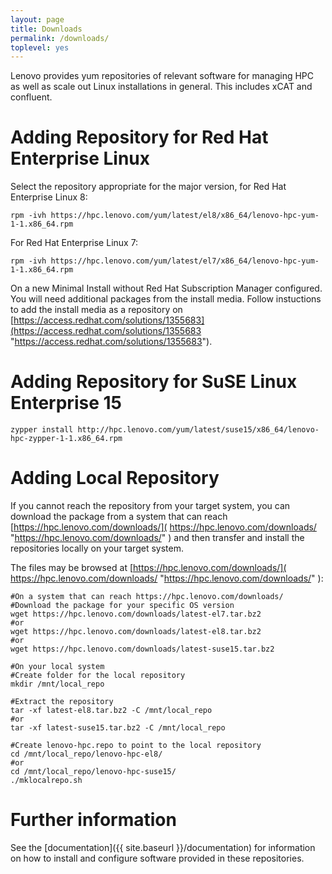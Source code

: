 ```yaml
---
layout: page
title: Downloads
permalink: /downloads/
toplevel: yes
---
```


Lenovo provides yum repositories of relevant software for managing HPC as well
as scale out Linux installations in general.  This includes xCAT and confluent.

Adding Repository for Red Hat Enterprise Linux
============================

Select the repository appropriate for the major version, for Red Hat Enterprise Linux 8:

    rpm -ivh https://hpc.lenovo.com/yum/latest/el8/x86_64/lenovo-hpc-yum-1-1.x86_64.rpm

For Red Hat Enterprise Linux 7:

    rpm -ivh https://hpc.lenovo.com/yum/latest/el7/x86_64/lenovo-hpc-yum-1-1.x86_64.rpm
    
On a new Minimal Install without Red Hat Subscription Manager configured. You will need additional packages from the install media. 
Follow instuctions to add the install media as a repository on [https://access.redhat.com/solutions/1355683](https://access.redhat.com/solutions/1355683 "https://access.redhat.com/solutions/1355683"). 

Adding Repository for SuSE Linux Enterprise 15
============================
    zypper install http://hpc.lenovo.com/yum/latest/suse15/x86_64/lenovo-hpc-zypper-1-1.x86_64.rpm
    
Adding Local Repository
============================    
If you cannot reach the repository from your target system, you can download the package from a system that can reach [https://hpc.lenovo.com/downloads/]( https://hpc.lenovo.com/downloads/ "https://hpc.lenovo.com/downloads/" ) and then transfer and install the repositories locally on your target system. 

The files may be browsed at [https://hpc.lenovo.com/downloads/]( https://hpc.lenovo.com/downloads/ "https://hpc.lenovo.com/downloads/" ):

    #On a system that can reach https://hpc.lenovo.com/downloads/
    #Download the package for your specific OS version
    wget https://hpc.lenovo.com/downloads/latest-el7.tar.bz2
    #or
    wget https://hpc.lenovo.com/downloads/latest-el8.tar.bz2
    #or
    wget https://hpc.lenovo.com/downloads/latest-suse15.tar.bz2
    
    #On your local system 
    #Create folder for the local repository
    mkdir /mnt/local_repo
    
    #Extract the repository 
    tar -xf latest-el8.tar.bz2 -C /mnt/local_repo
    #or
    tar -xf latest-suse15.tar.bz2 -C /mnt/local_repo
    
    #Create lenovo-hpc.repo to point to the local repository
    cd /mnt/local_repo/lenovo-hpc-el8/
    #or
    cd /mnt/local_repo/lenovo-hpc-suse15/
    ./mklocalrepo.sh
    
Further information
=======================
See the [documentation]({{ site.baseurl }}/documentation) for information on how to install and configure software provided in these repositories.

    
